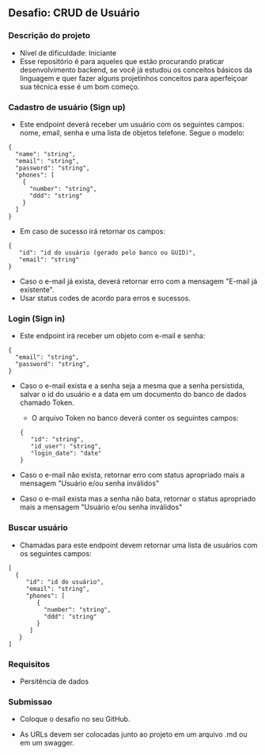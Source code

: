 ## Desafio: CRUD de Usuário

### Descrição do projeto
- Nível de dificuldade: Iniciante
- Esse repositório é para aqueles que estão procurando praticar desenvolvimento backend, se você já estudou os conceitos básicos da linguagem e quer fazer alguns projetinhos conceitos para aperfeiçoar sua técnica esse é um bom começo.

### Cadastro de usuário (Sign up)

 - Este endpoint deverá receber um usuário com os seguintes campos: nome, email, senha e uma lista de objetos telefone. Segue o modelo:

```
{
  "name": "string",
  "email": "string",
  "password": "string",
  "phones": [
    {
      "number": "string",
      "ddd": "string"
    }
  ]
}
```

 - Em caso de sucesso irá retornar os campos:

```
{
   "id": "id do usuário (gerado pelo banco ou GUID)",
   "email": "string"
}
```

 - Caso o e-mail já exista, deverá retornar erro com a mensagem "E-mail já existente".
 - Usar status codes de acordo para erros e sucessos.

### Login (Sign in)

 - Este endpoint irá receber um objeto com e-mail e senha:
 ```
{
   "email": "string",
   "password": "string",
}
```

 - Caso o e-mail exista e a senha seja a mesma que a senha persistida, salvar o id do usuário e a data em um documento do banco de dados chamado Token.
 	- O arquivo Token no banco deverá conter os seguintes campos:
	```
	{
	   "id": "string",
	   "id_user": "string",
	   "login_date": "date"
	}
	```

 - Caso o e-mail não exista, retornar erro com status apropriado mais a mensagem "Usuário e/ou senha inválidos"

 - Caso o e-mail exista mas a senha não bata, retornar o status apropriado mais a mensagem "Usuário e/ou senha inválidos"

 

### Buscar usuário

 - Chamadas para este endpoint devem retornar uma lista de usuários com os seguintes campos:
 ```
 [
   {
      "id": "id do usuário",
      "email": "string",
      "phones": [
      	 {
	       "number": "string",
	       "ddd": "string"
	     }
	   ]
    } 
 ]
```

### Requisitos

 - Persitência de dados

### Submissao

 - Coloque o desafio no seu GitHub.

 - As URLs devem ser colocadas junto ao projeto em um arquivo .md ou em um swagger.